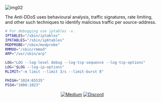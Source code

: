 ![img02](https://user-images.githubusercontent.com/52716203/109807605-69c43580-7c26-11eb-8431-8e80b0758eca.gif)

<p>The Anti-DDoS uses behavioural analysis, traffic signatures, rate limiting, and other such techniques to identify malicious traffic per source-address.</p>

```sh
# For debugging use iptables -v.
IPTABLES="/sbin/iptables"
IP6TABLES="/sbin/ip6tables"
MODPROBE="/sbin/modprobe"
RMMOD="/sbin/rmmod"
ARP="/usr/sbin/arp"
```
```sh
LOG="LOG --log-level debug --log-tcp-sequence --log-tcp-options"
LOG="$LOG --log-ip-options"
RLIMIT="-m limit --limit 3/s --limit-burst 8"
```
```sh
PHIGH="1024:65535"
PSSH="1000:1023"
```

<p align="center">
    <a href="https://yassertahiri.medium.com/">
    <img alt="Medium" src="https://img.shields.io/badge/Medium%20-%23000000.svg?&style=for-the-badge&logo=Medium&logoColor=white"/></a>
    <a href="https://discord.gg/crNvkTYPYG">
    <img alt="Discord" src="https://img.shields.io/badge/Discord%20-%237289DA.svg?&style=for-the-badge&logo=discord&logoColor=white"/></a>
</p>

